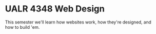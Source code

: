 # UALR 4348 Web Design

This semester we'll learn how websites work, how they're designed, and how to build 'em.
